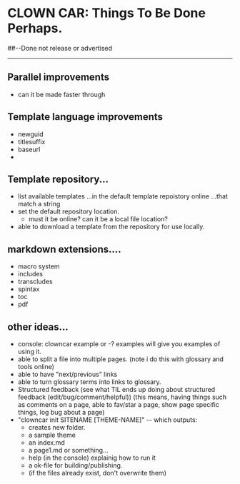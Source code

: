 # CLOWN CAR: Things To Be Done Perhaps.

##--Done not release or advertised

----

## Parallel improvements

- can it be made faster through 

## Template language improvements

- newguid
- titlesuffix
- baseurl
-

## Template repository...

- list available templates
	...in the default template repoistory online
	...that match a string
- set the default repository location.
	- must it be online? can it be a local file location?
- able to download a template from the repository for use locally.


## markdown extensions....

- macro system
- includes
- transcludes
- spintax
- toc
- pdf

## other ideas...

- console: clowncar example or -? examples will give you examples of using it.
- able to split a file into multiple pages.
   (note i do this with glossary and tools online)
- able to have "next/previous" links
- able to turn glossary terms into links to glossary.
- Structured feedback (see what TIL ends up doing about structured feedback (edit/bug/comment/helpful))
	(this means, having things such as comments on a page, able to fav/star a page, show page specific things, log bug about a page)
- "clowncar init SITENAME [THEME-NAME]" -- which outputs:
	- creates new folder.
	- a sample theme
	- an index.md
	- a page1.md or something...
	- help (in the console) explainig how to run it
	- a ok-file for building/publishing.
	- (if the files already exist, don't overwrite them)

